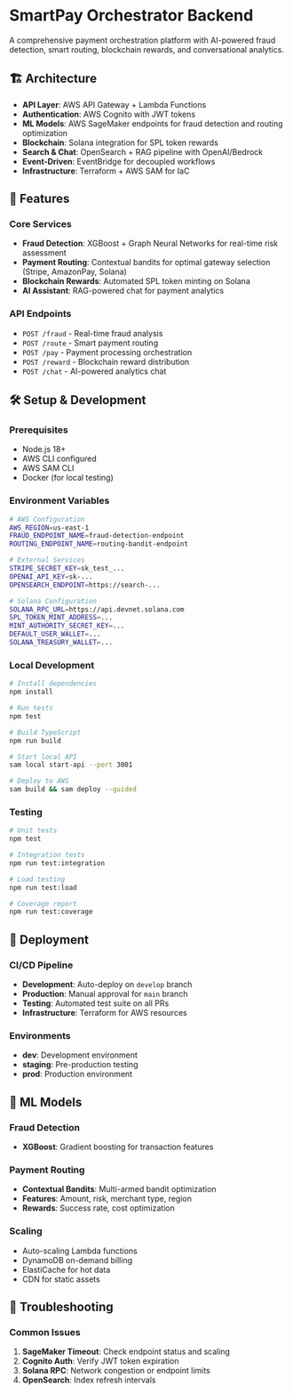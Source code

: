 
# SmartPay Orchestrator Backend

A comprehensive payment orchestration platform with AI-powered fraud detection, smart routing, blockchain rewards, and conversational analytics.

## 🏗️ Architecture

- **API Layer**: AWS API Gateway + Lambda Functions
- **Authentication**: AWS Cognito with JWT tokens
- **ML Models**: AWS SageMaker endpoints for fraud detection and routing optimization
- **Blockchain**: Solana integration for SPL token rewards
- **Search & Chat**: OpenSearch + RAG pipeline with OpenAI/Bedrock
- **Event-Driven**: EventBridge for decoupled workflows
- **Infrastructure**: Terraform + AWS SAM for IaC

## 🚀 Features

### Core Services
- **Fraud Detection**: XGBoost + Graph Neural Networks for real-time risk assessment
- **Payment Routing**: Contextual bandits for optimal gateway selection (Stripe, AmazonPay, Solana)
- **Blockchain Rewards**: Automated SPL token minting on Solana
- **AI Assistant**: RAG-powered chat for payment analytics

### API Endpoints
- `POST /fraud` - Real-time fraud analysis
- `POST /route` - Smart payment routing
- `POST /pay` - Payment processing orchestration
- `POST /reward` - Blockchain reward distribution
- `POST /chat` - AI-powered analytics chat

## 🛠️ Setup & Development

### Prerequisites
- Node.js 18+
- AWS CLI configured
- AWS SAM CLI
- Docker (for local testing)

### Environment Variables
```bash
# AWS Configuration
AWS_REGION=us-east-1
FRAUD_ENDPOINT_NAME=fraud-detection-endpoint
ROUTING_ENDPOINT_NAME=routing-bandit-endpoint

# External Services
STRIPE_SECRET_KEY=sk_test_...
OPENAI_API_KEY=sk-...
OPENSEARCH_ENDPOINT=https://search-...

# Solana Configuration
SOLANA_RPC_URL=https://api.devnet.solana.com
SPL_TOKEN_MINT_ADDRESS=...
MINT_AUTHORITY_SECRET_KEY=...
DEFAULT_USER_WALLET=...
SOLANA_TREASURY_WALLET=...
```

### Local Development
```bash
# Install dependencies
npm install

# Run tests
npm test

# Build TypeScript
npm run build

# Start local API
sam local start-api --port 3001

# Deploy to AWS
sam build && sam deploy --guided
```

### Testing
```bash
# Unit tests
npm test

# Integration tests
npm run test:integration

# Load testing
npm run test:load

# Coverage report
npm run test:coverage
```
## 🚢 Deployment

### CI/CD Pipeline
- **Development**: Auto-deploy on `develop` branch
- **Production**: Manual approval for `main` branch
- **Testing**: Automated test suite on all PRs
- **Infrastructure**: Terraform for AWS resources

### Environments
- **dev**: Development environment
- **staging**: Pre-production testing
- **prod**: Production environment

## 🤖 ML Models

### Fraud Detection
- **XGBoost**: Gradient boosting for transaction features

### Payment Routing
- **Contextual Bandits**: Multi-armed bandit optimization
- **Features**: Amount, risk, merchant type, region
- **Rewards**: Success rate, cost optimization

### Scaling
- Auto-scaling Lambda functions
- DynamoDB on-demand billing
- ElastiCache for hot data
- CDN for static assets

## 🐛 Troubleshooting

### Common Issues
1. **SageMaker Timeout**: Check endpoint status and scaling
2. **Cognito Auth**: Verify JWT token expiration
3. **Solana RPC**: Network congestion or endpoint limits
4. **OpenSearch**: Index refresh intervals

